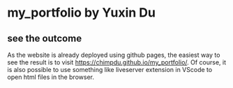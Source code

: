 # my_portfolio by Yuxin Du

## see the outcome
As the website is already deployed using github pages, the easiest way to see the result is to visit https://chimpdu.github.io/my_portfolio/.
Of course, it is also possible to use something like liveserver extension in VScode to open html files in the browser.
